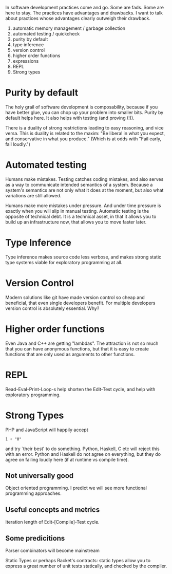 In software development practices come and go.  Some are fads.  Some
are here to stay.  The practices have advantages and drawbacks.  I
want to talk about practices whose advantages clearly outweigh their
drawback.

1. automatic memory management / garbage collection
2. automated testing / quickcheck
3. purity by default
4. type inference
5. version control
6. higher order functions
7. expressions
8. REPL
9. Strong types

Purity by default
=================

The holy grail of software development is composability, because if
you have better glue, you can chop up your problem into smaller bits.
Purity by default helps here.  It also helps with testing (and proving
(!)).

There is a duality of strong restrictions leading to easy reasoning,
and vice versa.  This is duality is related to the maxim: "Be liberal
in what you expect, and conservative in what you produce." (Which is
at odds with "Fail early, fail loudly.")

Automated testing
=================

Humans make mistakes.  Testing catches coding mistakes, and also
serves as a way to communicate intended semantics of a system.
Because a system's semantics are not only what it does at the moment,
but also what variations are still allowed.

Humans make more mistakes under pressure.  And under time pressure is
exactly when you will slip in manual testing.  Automatic testing is
the opposite of technical debt.  It is a technical asset, in that it
allows you to build up an infrastructure now, that allows you to move
faster later.

Type Inference
==============

Type inference makes source code less verbose, and makes strong static
type systems viable for exploratory programming at all.

Version Control
===============

Modern solutions like git have made version control so cheap and
beneficial, that even single developers benefit.  For multiple
developers version control is absolutely essential.  Why?

Higher order functions
======================

Even Java and C++ are getting "lambdas".  The attraction is not so
much that you can have anonymous functions, but that it is easy to
create functions that are only used as arguments to other functions.

REPL
====

Read-Eval-Print-Loop-s help shorten the Edit-Test cycle, and help with
exploratory programming.

Strong Types
============

PHP and JavaScript will happily accept

    1 + "0"

and try `their best' to do something.  Python, Haskell, C etc will
reject this with an error.  Python and Haskell do not agree on
everything, but they do agree on failing loudly here (if at runtime vs
compile time).

Not universally good
--------------------

Object oriented programming.  I predict we will see more functional
programming approaches.


Useful concepts and metrics
---------------------------

Iteration length of Edit-[Compile]-Test cycle.

Some predicitions
-----------------

Parser combinators will become mainstream

Static Types or perhaps Racket's contracts: static types allow you to
express a great number of unit tests statically, and checked by the
compiler.
